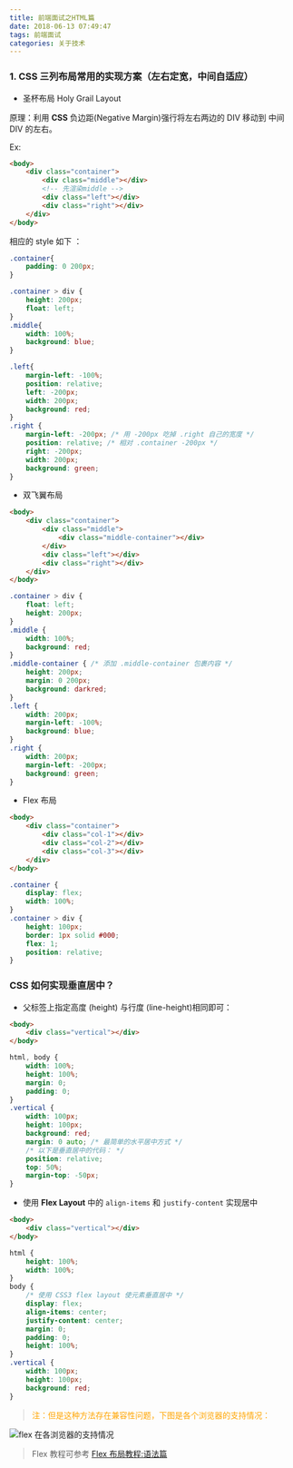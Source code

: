 ```yaml
---
title: 前端面试之HTML篇
date: 2018-06-13 07:49:47
tags: 前端面试
categories: 关于技术
---
```


### 1. CSS 三列布局常用的实现方案（左右定宽，中间自适应）

* 圣杯布局 Holy Grail Layout
	
原理：利用 **CSS** 负边距(Negative Margin)强行将左右两边的 DIV  移动到 中间  DIV  的左右。

Ex:

```html
<body>
	<div class="container">
		<div class="middle"></div>
		<!-- 先渲染middle -->
		<div class="left"></div>
		<div class="right"></div>
	</div>
</body>
```

相应的 style  如下 ：

```css
.container{
	padding: 0 200px;
}

.container > div {
	height: 200px;
	float: left;
}
.middle{
	width: 100%;
	background: blue;
}

.left{
	margin-left: -100%;
	position: relative;
	left: -200px;
	width: 200px;
	background: red;
}
.right {
	margin-left: -200px; /* 用 -200px 吃掉 .right 自己的宽度 */
	position: relative; /* 相对 .container -200px */
	right: -200px;
	width: 200px;
	background: green;
}
```

* 双飞翼布局 

```html
<body>
    <div class="container">
        <div class="middle">
            <div class="middle-container"></div>
        </div>
        <div class="left"></div>
        <div class="right"></div>
    </div>
</body>
```

```css
.container > div {
    float: left;
    height: 200px;
}
.middle {
    width: 100%;
    background: red;
}
.middle-container { /* 添加 .middle-container 包裹内容 */
    height: 200px;
    margin: 0 200px;
    background: darkred;
}
.left {
    width: 200px;
    margin-left: -100%;
    background: blue;
}
.right {
    width: 200px;
    margin-left: -200px;
    background: green;
}
```

* Flex 布局 

```html
<body>
    <div class="container">
        <div class="col-1"></div>
        <div class="col-2"></div>
        <div class="col-3"></div>
    </div>
</body>
```

```css
.container {
    display: flex;
    width: 100%;
}
.container > div {
    height: 100px;
    border: 1px solid #000;
    flex: 1;
    position: relative;
}
```

### CSS 如何实现垂直居中？

* 父标签上指定高度 (height) 与行度 (line-height)相同即可：

```html
<body>
    <div class="vertical"></div>
</body>
```

```css
html, body {
    width: 100%;
    height: 100%;
    margin: 0;
    padding: 0;
}
.vertical {
    width: 100px;
    height: 100px;
    background: red;
    margin: 0 auto; /* 最简单的水平居中方式 */
    /* 以下是垂直居中的代码： */
    position: relative;
    top: 50%;
    margin-top: -50px;
}
```

* 使用 **Flex Layout** 中的 `align-items` 和 `justify-content` 实现居中

```html
<body>
    <div class="vertical"></div>
</body>
```

```css
html {
    height: 100%;
    width: 100%;
}
body {
    /* 使用 CSS3 flex layout 使元素垂直居中 */
    display: flex;
    align-items: center;
    justify-content: center;
    margin: 0;
    padding: 0;
    height: 100%;
}
.vertical {
    width: 100px;
    height: 100px;
    background: red;
}
```

> <span style="color:orange">注：但是这种方法存在兼容性问题，下图是各个浏览器的支持情况：</span>

![flex 在各浏览器的支持情况](http://images.iamtaoxin.com/20160922210759487.png)

> Flex 教程可参考 [Flex 布局教程:语法篇](http://www.ruanyifeng.com/blog/2015/07/flex-grammar.html)